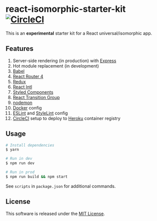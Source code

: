 # react-isomorphic-starter-kit [![CircleCI](https://circleci.com/gh/andrewscwei/react-isomorphic-starter-kit.svg?style=svg)](https://circleci.com/gh/andrewscwei/react-isomorphic-starter-kit)

This is an **experimental** starter kit for a React universal/isomorphic app.

## Features

1. Server-side rendering (in production) with [Express](https://expressjs.com/)
2. Hot module replacement (in development)
3. [Babel](https://babeljs.io/)
4. [React Router 4](https://reacttraining.com/react-router/)
5. [Redux](https://redux.js.org/introduction)
6. [React Intl](https://github.com/yahoo/react-intl/wiki)
7. [Styled Components](https://www.styled-components.com/)
8. [React Transition Group](http://reactcommunity.org/react-transition-group/)
9. [nodemon](https://github.com/remy/nodemon)
10. [Docker](https://docker.com) config
11. [ESLint](https://eslint.org/) and [StyleLint](https://stylelint.io/) config
12. [CircleCI](https://circleci.com) setup to deploy to [Heroku](https://heroku.com) container registry

## Usage

```sh
# Install dependencies
$ yarn

# Run in dev
$ npm run dev

# Run in prod
$ npm run build && npm start
```

See `scripts` in `package.json` for additional commands.

## License

This software is released under the [MIT License](http://opensource.org/licenses/MIT).
